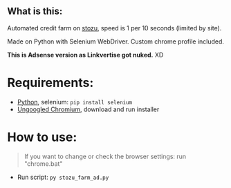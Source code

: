## What is this:
Automated credit farm on [stozu](https://dash.stozu.net/), speed is 1 per 10 seconds (limited by site).

Made on Python with Selenium WebDriver. Custom chrome profile included. 

**This is Adsense version as Linkvertise got nuked.** XD
# Requirements:
- [Python](https://www.python.org/downloads/), selenium: ```pip install selenium```
- [Ungoogled Chromium](https://github.com/ungoogled-software/ungoogled-chromium-windows/releases/latest), download and run installer
# How to use:
> If you want to change or check the browser settings: run  "chrome.bat"
- Run script: ```py stozu_farm_ad.py```
